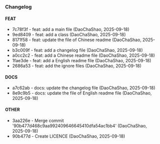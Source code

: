 ### Changelog

#### FEAT

* 7c78f3f - feat: add a main file (DaoChaShao, 2025-09-18)
* 9ed8409 - feat: add a class (DaoChaShao, 2025-09-18)
* 8171f58 - feat: update the file of Chinese readme (DaoChaShao, 2025-09-18)
* b3c009f - feat: add a changelog file (DaoChaShao, 2025-09-18)
* a0cc2c2 - feat: add a Chinese readme file (DaoChaShao, 2025-09-18)
* 1fae3de - feat: add a English readme file (DaoChaShao, 2025-09-18)
* 2686a53 - feat: add the ignore files (DaoChaShao, 2025-09-18)

#### DOCS

* a7c62ab - docs: update the changelog file (DaoChaShao, 2025-09-18)
* 8e9c9b5 - docs: update the file of English readme file (DaoChaShao, 2025-09-18)

#### OTHER

* 3aa226e - Merge commit '90b477d468c9aa992409646645410dfa54ac1bb4' (DaoChaShao, 2025-09-18)
* 90b477d - Create LICENCE (DaoChaShao, 2025-09-18)

